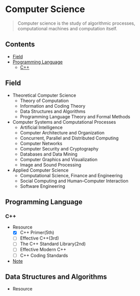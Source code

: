 # Computer Science

> Computer science is the study of algorithmic processes, computational machines and
> computation itself.

## Contents

- [Field](#Field)
- [Programming Language](#Programming-Language) 
    - [C++](#c) 


## Field

- Theoretical Computer Science
    - Theory of Computation
    - Information and Coding Theory
    - Data Structures and Algorithms
    - Programming Language Theory and Formal Methods
- Computer Systems and Computational Processes
    - Artificial Intelligence
    - Computer Architecture and Organization
    - Concurrent, Parallel and Distributed Computing
    - Computer Networks
    - Computer Security and Cryptography
    - Databases and Data Mining
    - Computer Graphics and Visualization
    - Image and Sound Processing
- Applied Computer Science
    - Computational Science, Finance and Engineering
    - Social Computing and Human–Computer Interaction
    - Software Engineering

## Programming Language

### C++
- Resource
    - [x] C++ Primer(5th)
    - [ ] Effective C++(3rd)
    - [ ] The C++ Standard Library(2nd)
    - [ ] Effective Modern C++
    - [ ] C++ Coding Standards
- [Note](C%2B%2B.md)

## Data Structures and Algorithms

- Resource




